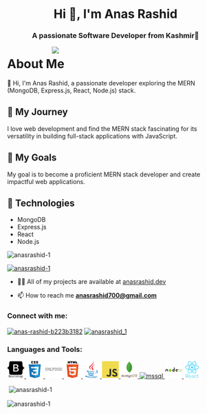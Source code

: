 



<h1 align="center">Hi 👋, I'm Anas Rashid</h1>
<h3 align="center">A passionate Software Developer from Kashmir🍁</h3>
<img align="right" width="400" src="https://media.tenor.com/NOYF3f82b_gAAAAC/programmer.gif"/>

  <div>
    <h1>About Me</h1>
  <p>👋 Hi, I'm Anas Rashid, a passionate developer exploring the MERN (MongoDB, Express.js, React, Node.js) stack.</p>
  
  <h2>🚀 My Journey</h2>
  <p>I love web development and find the MERN stack fascinating for its versatility in building full-stack applications with JavaScript.</p>
  
  <h2>🎯 My Goals</h2>
  <p>My goal is to become a proficient MERN stack developer and create impactful web applications.</p>
  
  <h2>🔧 Technologies</h2>
  <ul>
    <li>MongoDB</li>
    <li>Express.js</li>
    <li>React</li>
    <li>Node.js</li>
  </ul>
  </div>



<p align="left"> <img src="https://komarev.com/ghpvc/?username=anasrashid-1&label=Profile%20views&color=0e75b6&style=flat" alt="anasrashid-1" /> </p>

<p align="left"> <a href="https://github.com/ryo-ma/github-profile-trophy"><img src="https://github-profile-trophy.vercel.app/?username=anasrashid-1" alt="anasrashid-1" /></a> </p>

- 👨‍💻 All of my projects are available at [anasrashid.dev](anasrashid.dev)

- 📫 How to reach me **anasrashid700@gmail.com**

<h3 align="left">Connect with me:</h3>
<p align="left">
<a href="https://linkedin.com/in/anas-rashid-b223b3182" target="blank"><img align="center" src="https://raw.githubusercontent.com/rahuldkjain/github-profile-readme-generator/master/src/images/icons/Social/linked-in-alt.svg" alt="anas-rashid-b223b3182" height="30" width="40" /></a>
<a href="https://instagram.com/anasrashid_1" target="blank"><img align="center" src="https://raw.githubusercontent.com/rahuldkjain/github-profile-readme-generator/master/src/images/icons/Social/instagram.svg" alt="anasrashid_1" height="30" width="40" /></a>
</p>

<h3 align="left">Languages and Tools:</h3>
<p align="left"> <a href="https://getbootstrap.com" target="_blank" rel="noreferrer"> <img src="https://raw.githubusercontent.com/devicons/devicon/master/icons/bootstrap/bootstrap-plain-wordmark.svg" alt="bootstrap" width="40" height="40"/> </a> <a href="https://www.w3schools.com/css/" target="_blank" rel="noreferrer"> <img src="https://raw.githubusercontent.com/devicons/devicon/master/icons/css3/css3-original-wordmark.svg" alt="css3" width="40" height="40"/> </a> <a href="https://expressjs.com" target="_blank" rel="noreferrer"> <img src="https://raw.githubusercontent.com/devicons/devicon/master/icons/express/express-original-wordmark.svg" alt="express" width="40" height="40"/> </a> <a href="https://www.w3.org/html/" target="_blank" rel="noreferrer"> <img src="https://raw.githubusercontent.com/devicons/devicon/master/icons/html5/html5-original-wordmark.svg" alt="html5" width="40" height="40"/> </a> <a href="https://www.java.com" target="_blank" rel="noreferrer"> <img src="https://raw.githubusercontent.com/devicons/devicon/master/icons/java/java-original.svg" alt="java" width="40" height="40"/> </a> <a href="https://developer.mozilla.org/en-US/docs/Web/JavaScript" target="_blank" rel="noreferrer"> <img src="https://raw.githubusercontent.com/devicons/devicon/master/icons/javascript/javascript-original.svg" alt="javascript" width="40" height="40"/> </a> <a href="https://www.mongodb.com/" target="_blank" rel="noreferrer"> <img src="https://raw.githubusercontent.com/devicons/devicon/master/icons/mongodb/mongodb-original-wordmark.svg" alt="mongodb" width="40" height="40"/> </a> <a href="https://www.microsoft.com/en-us/sql-server" target="_blank" rel="noreferrer"> <img src="https://www.svgrepo.com/show/303229/microsoft-sql-server-logo.svg" alt="mssql" width="40" height="40"/> </a> <a href="https://nodejs.org" target="_blank" rel="noreferrer"> <img src="https://raw.githubusercontent.com/devicons/devicon/master/icons/nodejs/nodejs-original-wordmark.svg" alt="nodejs" width="40" height="40"/> </a> <a href="https://reactjs.org/" target="_blank" rel="noreferrer"> <img src="https://raw.githubusercontent.com/devicons/devicon/master/icons/react/react-original-wordmark.svg" alt="react" width="40" height="40"/> </a> </p>

<p>&nbsp;<img align="center" src="https://github-readme-stats.vercel.app/api?username=anasrashid-1&show_icons=true&locale=en" alt="anasrashid-1" /></p>

<p><img align="center" src="https://github-readme-streak-stats.herokuapp.com/?user=anasrashid-1&" alt="anasrashid-1" /></p>
